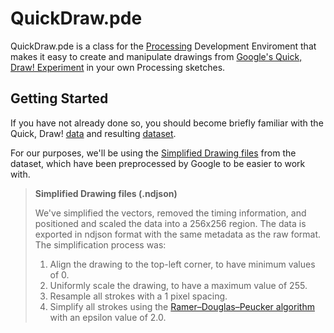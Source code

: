 # QuickDraw.pde
QuickDraw.pde is a class for the [Processing](https://www.procssing.org) Development Enviroment that makes it easy to create and manipulate drawings from [Google's Quick, Draw! Experiment](https://quickdraw.withgoogle.com) in your own Processing sketches.

## Getting Started
If you have not already done so, you should become briefly familiar with the Quick, Draw! [data](https://quickdraw.withgoogle.com/data) and resulting [dataset](https://github.com/googlecreativelab/quickdraw-dataset).

For our purposes, we'll be using the [Simplified Drawing files](https://console.cloud.google.com/storage/browser/quickdraw_dataset/full/simplified) from the dataset, which have been preprocessed by Google to be easier to work with.

>**Simplified Drawing files (.ndjson)**
>
>We've simplified the vectors, removed the timing information, and positioned and scaled the data into a 256x256 region. The data is exported in ndjson format with the same metadata as the raw format. The simplification process was:
>
>1. Align the drawing to the top-left corner, to have minimum values of 0.
>2. Uniformly scale the drawing, to have a maximum value of 255.
>3. Resample all strokes with a 1 pixel spacing.
>4. Simplify all strokes using the [Ramer–Douglas–Peucker algorithm](https://en.wikipedia.org/wiki/Ramer%E2%80%93Douglas%E2%80%93Peucker_algorithm) with an epsilon value of 2.0.

